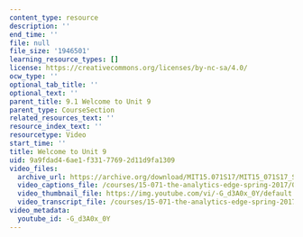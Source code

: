 ```yaml
---
content_type: resource
description: ''
end_time: ''
file: null
file_size: '1946501'
learning_resource_types: []
license: https://creativecommons.org/licenses/by-nc-sa/4.0/
ocw_type: ''
optional_tab_title: ''
optional_text: ''
parent_title: 9.1 Welcome to Unit 9
parent_type: CourseSection
related_resources_text: ''
resource_index_text: ''
resourcetype: Video
start_time: ''
title: Welcome to Unit 9
uid: 9a9fdad4-6ae1-f331-7769-2d11d9fa1309
video_files:
  archive_url: https://archive.org/download/MIT15.071S17/MIT15_071S17_Session_9.1.01_300k.mp4
  video_captions_file: /courses/15-071-the-analytics-edge-spring-2017/028b5b78be135f398bcdac437fcd5e27_-G_d3A0x_0Y.vtt
  video_thumbnail_file: https://img.youtube.com/vi/-G_d3A0x_0Y/default.jpg
  video_transcript_file: /courses/15-071-the-analytics-edge-spring-2017/9eb536b3302c453092d0c78b52878002_-G_d3A0x_0Y.pdf
video_metadata:
  youtube_id: -G_d3A0x_0Y
---
```

